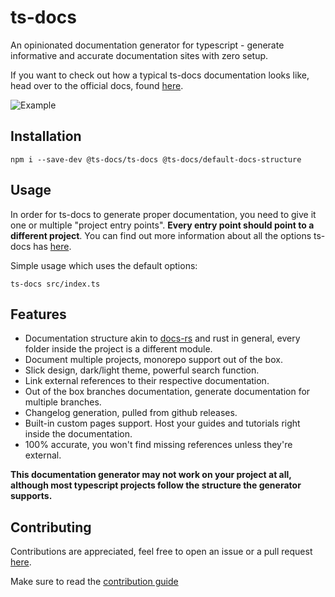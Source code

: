 # ts-docs

An opinionated documentation generator for typescript - generate informative and accurate documentation sites with zero setup.

If you want to check out how a typical ts-docs documentation looks like, head over to the official docs, found [here](https://ts-docs.github.io/ts-docs/index.html).

![Example](https://i.imgur.com/8FpQb1F.png)

## Installation

```
npm i --save-dev @ts-docs/ts-docs @ts-docs/default-docs-structure 
```

## Usage 

In order for ts-docs to generate proper documentation, you need to give it one or multiple "project entry points". **Every entry point should point to a different project**. You can find out more information about all the options ts-docs has [here](https://ts-docs.github.io/ts-docs/pages/Guides/Options.html).

Simple usage which uses the default options:
```
ts-docs src/index.ts
```

## Features

- Documentation structure akin to [docs-rs](https://docs.rs/) and rust in general, every folder inside the project is a different module. 
- Document multiple projects, monorepo support out of the box.
- Slick design, dark/light theme, powerful search function.
- Link external references to their respective documentation.
- Out of the box branches documentation, generate documentation for multiple branches.
- Changelog generation, pulled from github releases.
- Built-in custom pages support. Host your guides and tutorials right inside the documentation.
- 100% accurate, you won't find missing references unless they're external.

**This documentation generator may not work on your project at all, although most typescript projects follow the structure the generator supports.**

## Contributing

Contributions are appreciated, feel free to open an issue or a pull request [here](https://github.com/ts-docs/ts-docs).

Make sure to read the [contribution guide](https://github.com/ts-docs/ts-docs/blob/main/.github/CONTRIBUTING.md)